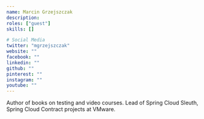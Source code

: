 ```yaml
---
name: Marcin Grzejszczak
description: 
roles: ["guest"]
skills: []

# Social Media
twitter: "mgrzejszczak"
website: ""
facebook: ""
linkedin: ""
github: ""
pinterest: ""
instagram: ""
youtube: ""
---
```


Author of books on testing and video courses. Lead of Spring Cloud Sleuth, Spring Cloud Contract projects at VMware.

<!--more-->
